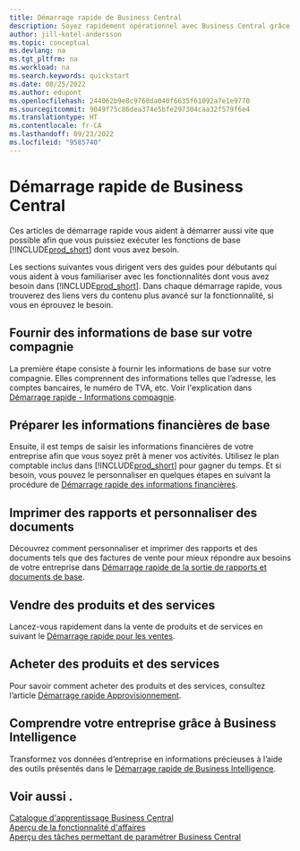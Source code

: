 ```yaml
---
title: Démarrage rapide de Business Central
description: Soyez rapidement opérationnel avec Business Central grâce aux conseils des articles de démarrage rapide qui vous aident à remplir les premiers champs critiques.
author: jill-kotel-andersson
ms.topic: conceptual
ms.devlang: na
ms.tgt_pltfrm: na
ms.workload: na
ms.search.keywords: quickstart
ms.date: 08/25/2022
ms.author: edupont
ms.openlocfilehash: 244062b9e8c9768da040f6635f61092a7e1e9770
ms.sourcegitcommit: 9049f75c86dea374e5bfe297304caa32f579f6e4
ms.translationtype: HT
ms.contentlocale: fr-CA
ms.lasthandoff: 09/23/2022
ms.locfileid: "9585740"
---
```

# <a name="business-central-quick-starts"></a>Démarrage rapide de Business Central

Ces articles de démarrage rapide vous aident à démarrer aussi vite que possible afin que vous puissiez exécuter les fonctions de base [!INCLUDE[prod_short](includes/prod_short.md)] dont vous avez besoin.

Les sections suivantes vous dirigent vers des guides pour débutants qui vous aident à vous familiariser avec les fonctionnalités dont vous avez besoin dans [!INCLUDE[prod_short](includes/prod_short.md)]. Dans chaque démarrage rapide, vous trouverez des liens vers du contenu plus avancé sur la fonctionnalité, si vous en éprouvez le besoin.

## <a name="provide-basic-information-about-your-company"></a>Fournir des informations de base sur votre compagnie

La première étape consiste à fournir les informations de base sur votre compagnie. Elles comprennent des informations telles que l’adresse, les comptes bancaires, le numéro de TVA, etc. Voir l'explication dans [Démarrage rapide - Informations compagnie](quick-start-company-information.md).

## <a name="prepare-basic-financial-information"></a>Préparer les informations financières de base

Ensuite, il est temps de saisir les informations financières de votre entreprise afin que vous soyez prêt à mener vos activités. Utilisez le plan comptable inclus dans [!INCLUDE[prod_short](includes/prod_short.md)] pour gagner du temps. Et si besoin, vous pouvez le personnaliser en quelques étapes en suivant la procédure de [Démarrage rapide des informations financières](quick-start-financial-information.md).

<!--
## Financial Basics

Financial Information  
(chart of accounts, but explained for non-accountants)
-->

## <a name="print-reports-and-customize-documents"></a>Imprimer des rapports et personnaliser des documents

Découvrez comment personnaliser et imprimer des rapports et des documents tels que des factures de vente pour mieux répondre aux besoins de votre entreprise dans [Démarrage rapide de la sortie de rapports et documents de base](quick-start-reports-and-documents.md).

<!-- Reports and Documents  
(final reports, but also documents - how do I style invoices to work better for me?)
-->

## <a name="sell-products-and-services"></a>Vendre des produits et des services

Lancez-vous rapidement dans la vente de produits et de services en suivant le [Démarrage rapide pour les ventes](quick-start-sell-products-and-services.md).

<!--
(customer, items, things on stock or not, orders versus invoices, get paid on time, etc.)
-->

## <a name="buy-products-and-services"></a>Acheter des produits et des services

Pour savoir comment acheter des produits et des services, consultez l’article [Démarrage rapide Approvisionnement](quick-start-procurement.md).  

<!--
(buy stuff, register in inventory, pay vendor)
-->

## <a name="understand-your-company-with-business-intelligence"></a>Comprendre votre entreprise grâce à Business Intelligence

Transformez vos données d’entreprise en informations précieuses à l’aide des outils présentés dans le [Démarrage rapide de Business Intelligence](quick-start-business-intelligence.md).

<!--
Business Intelligence  
(reports)
-->

## <a name="see-also"></a>Voir aussi .

[Catalogue d'apprentissage Business Central](readiness/readiness-learning-catalog.md)  
[Aperçu de la fonctionnalité d'affaires](across-business-functionality.md)  
[Aperçu des tâches permettant de paramétrer Business Central](setup.md)  
